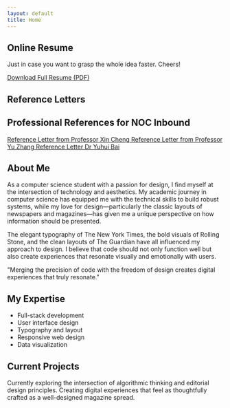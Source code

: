 ```yaml
---
layout: default
title: Home
---
```


<!-- <div class="magazine-layout">
  <div class="full-width feature-article fade-in">
    <h1 class="article-heading">Welcome to my Personal Website</h1>
    <p class="article-lead">It's never too late to do the right thing</p>
    <img src="https://source.unsplash.com/random/1200x600/?typography" alt="Featured Image" class="featured-image">
    <p class="caption">Typography and design elements that inspire my work</p>
  </div>
</div> -->

## Online Resume
<p>Just in case you want to grasp the whole idea faster. Cheers!</p>

<div class="resume-container fade-in">
  <a href="{{ site.baseurl }}/assets/pdfs/Resume.pdf" class="pdf-link resume-link">
    <i class="fas fa-file-pdf fa-3x" style="color: var(--secondary-color);"></i>
    <span>Download Full Resume (PDF)</span>
  </a>
</div>

## Reference Letters

<div class="reference-letters fade-in">
  <h2>Professional References for NOC Inbound</h2>
  
  <a href="{{ site.baseurl }}/assets/pdfs/reference_letter_1.pdf" class="pdf-link">
    <i class="fas fa-file-pdf" style="color: white;"></i> Reference Letter from Professor Xin Cheng
  </a>
  
  <a href="{{ site.baseurl }}/assets/pdfs/reference_letter_2.pdf" class="pdf-link">
    <i class="fas fa-file-pdf" style="color: white;"></i> Reference Letter from Professor Yu Zhang
  </a>
  
  <a href="{{ site.baseurl }}/assets/pdfs/reference_letter_3.pdf" class="pdf-link">
    <i class="fas fa-file-pdf" style="color: white;"></i> Reference Letter Dr Yuhui Bai
  </a>
</div> 

<div class="magazine-layout">
  <div class="two-thirds fade-in-left">
    <h2>About Me</h2>
    <div class="article-columns">
      <p><span class="dropcap">A</span>s a computer science student with a passion for design, I find myself at the intersection of technology and aesthetics. My academic journey in computer science has equipped me with the technical skills to build robust systems, while my love for design—particularly the classic layouts of newspapers and magazines—has given me a unique perspective on how information should be presented.</p>
      <p>The elegant typography of The New York Times, the bold visuals of Rolling Stone, and the clean layouts of The Guardian have all influenced my approach to design. I believe that code should not only function well but also create experiences that resonate visually and emotionally with users.</p>
    </div>
  </div>
  
  <div class="one-third fade-in-right">
    <div class="pull-quote">
      "Merging the precision of code with the freedom of design creates digital experiences that truly resonate."
    </div>
  </div>
</div>

<div class="magazine-layout">
  <div class="half fade-in-up">
    <h2>My Expertise</h2>
    <ul>
      <li>Full-stack development</li>
      <li>User interface design</li>
      <li>Typography and layout</li>
      <li>Responsive web design</li>
      <li>Data visualization</li>
    </ul>
  </div>
  
  <div class="half fade-in-up" style="animation-delay: 0.3s;">
    <h2>Current Projects</h2>
    <p>Currently exploring the intersection of algorithmic thinking and editorial design principles. Creating digital experiences that feel as thoughtfully crafted as a well-designed magazine spread.</p>
  </div>
</div>